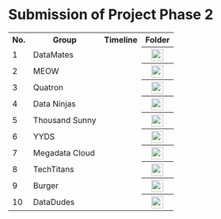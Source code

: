 # Submission of Project Phase 2


<table>
  <tr>
    <th>No.</th>
    <th>Group</th>
    <th>Timeline</th>
    <th>Folder</th>
  </tr>
  <tr>
    <td>1</td>
    <td>DataMates</td>
    <td></td>
    <th><a href="submissions/Phase2" ><img src="../../project/images/folder.png" width="24px" height="24px"></a></th>
  </tr>
  <tr>
    <td>2</td>
    <td>MEOW</td>
    <td></td>
    <th><a href="submissions/Phase2" ><img src="../../project/images/folder.png" width="24px" height="24px"></a></th>
  </tr>
  <tr>
    <td>3</td>
    <td>Quatron</td>
    <td></td>
    <th><a href="submissions/Phase2" ><img src="../../project/images/folder.png" width="24px" height="24px"></a></th>
  </tr>
  <tr>
    <td>4</td>
    <td>Data Ninjas</td>
    <td></td>
    <th><a href="submissions/Phase2" ><img src="../../project/images/folder.png" width="24px" height="24px"></a></th>
  </tr>
  <tr>
    <td>5</td>
    <td>Thousand Sunny</td>
    <td></td>
    <th><a href="submissions/Phase2" ><img src="../../project/images/folder.png" width="24px" height="24px"></a></th>
  </tr>
  <tr>
    <td>6</td>
    <td>YYDS</td>
    <td></td>
    <th><a href="submissions/Phase2" ><img src="../../project/images/folder.png" width="24px" height="24px"></a></th>
  </tr>
  <tr>
    <td>7</td>
    <td>Megadata Cloud</td>
    <td></td>
    <th><a href="submissions/Phase2" ><img src="../../project/images/folder.png" width="24px" height="24px"></a></th>
  </tr>
  <tr>
    <td>8</td>
    <td>TechTitans</td>
    <td></td>
    <th><a href="submissions/Phase2" ><img src="../../project/images/folder.png" width="24px" height="24px"></a></th>
  </tr>
  <tr>
    <td>9</td>
    <td>Burger</td>
    <td></td>
    <th><a href="submissions/Phase2" ><img src="../../project/images/folder.png" width="24px" height="24px"></a></th>
  </tr>
   <tr>
    <td>10</td>
    <td>DataDudes</td>
    <td></td>
    <th><a href="submissions/Phase2" ><img src="../../project/images/folder.png" width="24px" height="24px"></a></th>
  </tr>
</table>
